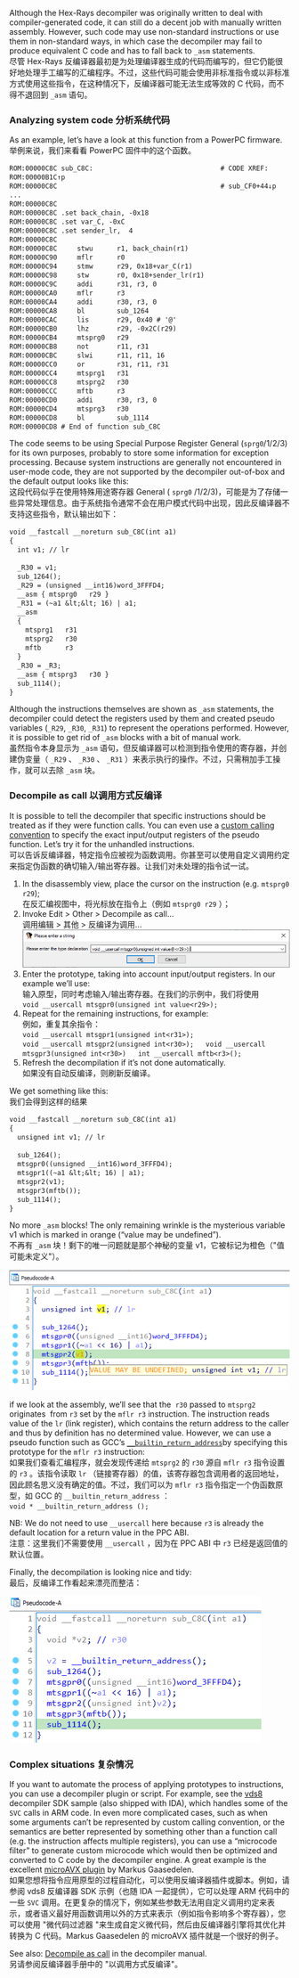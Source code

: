Although the Hex-Rays decompiler was originally written to deal with compiler-generated code, it can still do a decent job with manually written assembly. However, such code may use non-standard instructions or use them in non-standard ways, in which case the decompiler may fail to produce equivalent C code and has to fall back to `_asm` statements.  
尽管 Hex-Rays 反编译器最初是为处理编译器生成的代码而编写的，但它仍能很好地处理手工编写的汇编程序。不过，这些代码可能会使用非标准指令或以非标准方式使用这些指令，在这种情况下，反编译器可能无法生成等效的 C 代码，而不得不退回到 `_asm` 语句。

### Analyzing system code 分析系统代码

As an example, let’s have a look at this function from a PowerPC firmware.  
举例来说，我们来看看 PowerPC 固件中的这个函数。

```
ROM:00000C8C sub_C8C:                                # CODE XREF: ROM:00000B1C↑p
ROM:00000C8C                                         # sub_CF0+44↓p ...
ROM:00000C8C
ROM:00000C8C .set back_chain, -0x18
ROM:00000C8C .set var_C, -0xC
ROM:00000C8C .set sender_lr,  4
ROM:00000C8C
ROM:00000C8C     stwu      r1, back_chain(r1)
ROM:00000C90     mflr      r0
ROM:00000C94     stmw      r29, 0x18+var_C(r1)
ROM:00000C98     stw       r0, 0x18+sender_lr(r1)
ROM:00000C9C     addi      r31, r3, 0
ROM:00000CA0     mflr      r3
ROM:00000CA4     addi      r30, r3, 0
ROM:00000CA8     bl        sub_1264
ROM:00000CAC     lis       r29, 0x40 # '@'
ROM:00000CB0     lhz       r29, -0x2C(r29)
ROM:00000CB4     mtsprg0   r29
ROM:00000CB8     not       r11, r31
ROM:00000CBC     slwi      r11, r11, 16
ROM:00000CC0     or        r31, r11, r31
ROM:00000CC4     mtsprg1   r31
ROM:00000CC8     mtsprg2   r30
ROM:00000CCC     mftb      r3
ROM:00000CD0     addi      r30, r3, 0
ROM:00000CD4     mtsprg3   r30
ROM:00000CD8     bl        sub_1114
ROM:00000CD8 # End of function sub_C8C
```

The code seems to be using Special Purpose Register General (`sprg0`/1/2/3) for its own purposes, probably to store some information for exception processing. Because system instructions are generally not encountered in user-mode code, they are not supported by the decompiler out-of-box and the default output looks like this:  
这段代码似乎在使用特殊用途寄存器 General ( `sprg0` /1/2/3)，可能是为了存储一些异常处理信息。由于系统指令通常不会在用户模式代码中出现，因此反编译器不支持这些指令，默认输出如下：

```
void __fastcall __noreturn sub_C8C(int a1)
{
  int v1; // lr

  _R30 = v1;
  sub_1264();
  _R29 = (unsigned __int16)word_3FFFD4;
  __asm { mtsprg0   r29 }
  _R31 = (~a1 &lt;&lt; 16) | a1;
  __asm
  {
    mtsprg1   r31
    mtsprg2   r30
    mftb      r3
  }
  _R30 = _R3;
  __asm { mtsprg3   r30 }
  sub_1114();
}
```

Although the instructions themselves are shown as `_asm` statements, the decompiler could detect the registers used by them and created pseudo variables (`_R29`, `_R30`, `_R31`) to represent the operations performed. However, it is possible to get rid of `_asm` blocks with a bit of manual work.  
虽然指令本身显示为 `_asm` 语句，但反编译器可以检测到指令使用的寄存器，并创建伪变量（ `_R29` 、 `_R30` 、 `_R31` ）来表示执行的操作。不过，只需稍加手工操作，就可以去除 `_asm` 块。

### Decompile as call 以调用方式反编译

It is possible to tell the decompiler that specific instructions should be treated as if they were function calls. You can even use a [custom calling convention](https://hex-rays.com/blog/igors-tip-of-the-week-51-custom-calling-conventions/) to specify the exact input/output registers of the pseudo function. Let’s try it for the unhandled instructions.  
可以告诉反编译器，特定指令应被视为函数调用。你甚至可以使用自定义调用约定来指定伪函数的确切输入/输出寄存器。让我们对未处理的指令试一试。

1.  In the disassembly view, place the cursor on the instruction (e.g. `mtsprg0 r29`);  
    在反汇编视图中，将光标放在指令上（例如 `mtsprg0 r29` ）；
2.  Invoke Edit > Other > Decompile as call…  
    调用编辑 > 其他 > 反编译为调用...  
    ![](assets/2022/01/decompile_call1.png)
3.  Enter the prototype, taking into account input/output registers. In our example we’ll use:  
    输入原型，同时考虑输入/输出寄存器。在我们的示例中，我们将使用  
    `void __usercall mtsgpr0(unsigned int value<r29>);`
4.  Repeat for the remaining instructions, for example:  
    例如，重复其余指令：  
    `void __usercall mtsgpr1(unsigned int<r31>);`  
    `void __usercall mtsgpr2(unsigned int<r30>);   void __usercall mtsgpr3(unsigned int<r30>)   int __usercall mftb<r3>();`
5.  Refresh the decompilation if it’s not done automatically.  
    如果没有自动反编译，则刷新反编译。

We get something like this:  
我们会得到这样的结果

```
void __fastcall __noreturn sub_C8C(int a1)
{
  unsigned int v1; // lr

  sub_1264();
  mtsgpr0((unsigned __int16)word_3FFFD4);
  mtsgpr1((~a1 &lt;&lt; 16) | a1);
  mtsgpr2(v1);
  mtsgpr3(mftb());
  sub_1114();
}
```

No more `_asm` blocks! The only remaining wrinkle is the mysterious variable v1 which is marked in orange (“value may be undefined”).  
不再有 `_asm` 块！剩下的唯一问题就是那个神秘的变量 v1，它被标记为橙色（"值可能未定义"）。

![](assets/2022/01/decompile_call2.png)

if we look at the assembly, we’ll see that the  `r30` passed to `mtsprg2` originates  from `r3` set by the `mflr r3` instruction. The instruction reads value of the `lr` (link register), which contains the return address to the caller and thus by definition has no determined value. However, we can use a pseudo function such as GCC’s [`__builtin_return_address`](https://gcc.gnu.org/onlinedocs/gcc/Return-Address.html)by specifying this prototype for the `mflr r3` instruction:  
如果我们查看汇编程序，就会发现传递给 `mtsprg2` 的 `r30` 源自 `mflr r3` 指令设置的 `r3` 。该指令读取 `lr` （链接寄存器）的值，该寄存器包含调用者的返回地址，因此顾名思义没有确定的值。不过，我们可以为 `mflr r3` 指令指定一个伪函数原型，如 GCC 的 `__builtin_return_address` ：  
`void * __builtin_return_address ();`

NB: We do not need to use `__usercall` here because `r3` is already the default location for a return value in the PPC ABI.  
注意：这里我们不需要使用 `__usercall` ，因为在 PPC ABI 中 `r3` 已经是返回值的默认位置。

Finally, the decompilation is looking nice and tidy:  
最后，反编译工作看起来漂亮而整洁：

![](assets/2022/01/decompile_call3.png)

### Complex situations 复杂情况

If you want to automate the process of applying prototypes to instructions, you can use a decompiler plugin or script. For example, see the [vds8](https://github.com/idapython/src/blob/master/examples/hexrays/vds8.py) decompiler SDK sample (also shipped with IDA), which handles some of the `SVC` calls in ARM code. In even more complicated cases, such as when some arguments can’t be represented by custom calling convention, or the semantics are better represented by something other than a function call (e.g. the instruction affects multiple registers), you can use a “microcode filter” to generate custom microcode which would then be optimized and converted to C code by the decompiler engine. A great example is the excellent [microAVX plugin](https://github.com/gaasedelen/microavx/) by Markus Gaasedelen.  
如果您想将指令应用原型的过程自动化，可以使用反编译器插件或脚本。例如，请参阅 vds8 反编译器 SDK 示例（也随 IDA 一起提供），它可以处理 ARM 代码中的一些 `SVC` 调用。在更复杂的情况下，例如某些参数无法用自定义调用约定来表示，或者语义最好用函数调用以外的方式来表示（例如指令影响多个寄存器），您可以使用 "微代码过滤器 "来生成自定义微代码，然后由反编译器引擎将其优化并转换为 C 代码。Markus Gaasedelen 的 microAVX 插件就是一个很好的例子。

See also: [Decompile as call](https://hex-rays.com/products/decompiler/manual/interactive.shtml#08) in the decompiler manual.  
另请参阅反编译器手册中的 "以调用方式反编译"。